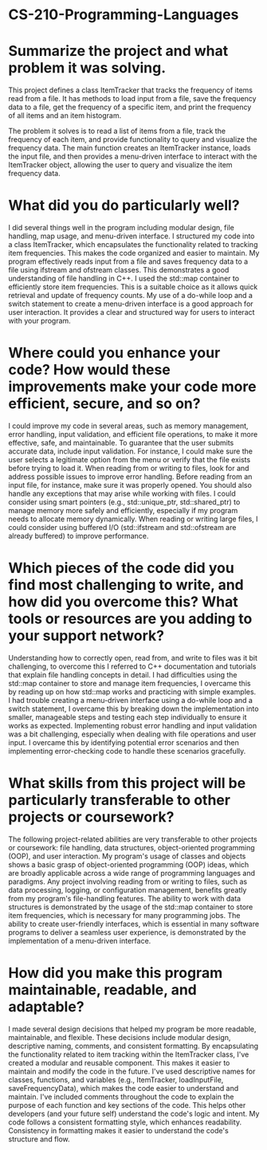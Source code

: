 # CS-210-Programming-Languages

# Summarize the project and what problem it was solving.
This project defines a class ItemTracker that tracks the frequency of items read from a file. It has methods to load input from a file, save the frequency data to a file, get the frequency of a specific item, and print the frequency of all items and an item histogram.

The problem it solves is to read a list of items from a file, track the frequency of each item, and provide functionality to query and visualize the frequency data. The main function creates an ItemTracker instance, loads the input file, and then provides a menu-driven interface to interact with the ItemTracker object, allowing the user to query and visualize the item frequency data.

# What did you do particularly well?
I did several things well in the program including modular design, file handling, map usage, and menu-driven interface. 
I structured my code into a class ItemTracker, which encapsulates the functionality related to tracking item frequencies. This makes the code organized and easier to maintain. My program effectively reads input from a file and saves frequency data to a file using ifstream and ofstream classes. This demonstrates a good understanding of file handling in C++.
I used the std::map container to efficiently store item frequencies. This is a suitable choice as it allows quick retrieval and update of frequency counts. My use of a do-while loop and a switch statement to create a menu-driven interface is a good approach for user interaction. It provides a clear and structured way for users to interact with your program.

# Where could you enhance your code? How would these improvements make your code more efficient, secure, and so on?
I could improve my code in several areas, such as memory management, error handling, input validation, and efficient file operations, to make it more effective, safe, and maintainable. 
To guarantee that the user submits accurate data, include input validation. For instance, I could make sure the user selects a legitimate option from the menu or verify that the file exists before trying to load it. When reading from or writing to files, look for and address possible issues to improve error handling. Before reading from an input file, for instance, make sure it was properly opened. You should also handle any exceptions that may arise while working with files.
 I could consider using smart pointers (e.g., std::unique_ptr, std::shared_ptr) to manage memory more safely and efficiently, especially if my program needs to allocate memory dynamically. When reading or writing large files, I could consider using buffered I/O (std::ifstream and std::ofstream are already buffered) to improve performance.

 # Which pieces of the code did you find most challenging to write, and how did you overcome this? What tools or resources are you adding to your support network?
Understanding how to correctly open, read from, and write to files was it bit challenging, to overcome this I referred to C++ documentation and tutorials that explain file handling concepts in detail. I had difficulties using the std::map container to store and manage item frequencies, I overcame this by reading up on how std::map works and practicing with simple examples.
I had trouble creating a menu-driven interface using a do-while loop and a switch statement, I overcame this by breaking down the implementation into smaller, manageable steps and testing each step individually to ensure it works as expected. Implementing robust error handling and input validation was a bit challenging, especially when dealing with file operations and user input. I overcame this by identifying potential error scenarios and then implementing error-checking code to handle these scenarios gracefully.

# What skills from this project will be particularly transferable to other projects or coursework?
The following project-related abilities are very transferable to other projects or coursework: file handling, data structures, object-oriented programming (OOP), and user interaction. My program's usage of classes and objects shows a basic grasp of object-oriented programming (OOP) ideas, which are broadly applicable across a wide range of programming languages and paradigms. Any project involving reading from or writing to files, such as data processing, logging, or configuration management, benefits greatly from my program's file-handling features.
The ability to work with data structures is demonstrated by the usage of the std::map container to store item frequencies, which is necessary for many programming jobs.
The ability to create user-friendly interfaces, which is essential in many software programs to deliver a seamless user experience, is demonstrated by the implementation of a menu-driven interface.

# How did you make this program maintainable, readable, and adaptable?
I made several design decisions that helped my program be more readable, maintainable, and flexible. These decisions include modular design, descriptive naming, comments, and consistent formatting. By encapsulating the functionality related to item tracking within the ItemTracker class, I've created a modular and reusable component. This makes it easier to maintain and modify the code in the future. I've used descriptive names for classes, functions, and variables (e.g., ItemTracker, loadInputFile, saveFrequencyData), which makes the code easier to understand and maintain.
I've included comments throughout the code to explain the purpose of each function and key sections of the code. This helps other developers (and your future self) understand the code's logic and intent. My code follows a consistent formatting style, which enhances readability. Consistency in formatting makes it easier to understand the code's structure and flow.
